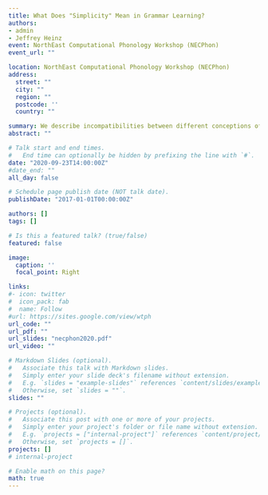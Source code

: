 ```yaml
---
title: What Does "Simplicity" Mean in Grammar Learning?
authors:
- admin
- Jeffrey Heinz
event: NorthEast Computational Phonology Workshop (NECPhon)
event_url: ""

location: NorthEast Computational Phonology Workshop (NECPhon)
address:
  street: ""
  city: ""
  region: ""
  postcode: ''
  country: ""

summary: We describe incompatibilities between different conceptions of simplicity metrics in grammar learning.
abstract: ""

# Talk start and end times.
#   End time can optionally be hidden by prefixing the line with `#`.
date: "2020-09-23T14:00:00Z"
#date_end: ""
all_day: false

# Schedule page publish date (NOT talk date).
publishDate: "2017-01-01T00:00:00Z"

authors: []
tags: []

# Is this a featured talk? (true/false)
featured: false

image:
  caption: ''
  focal_point: Right

links:
#- icon: twitter
#  icon_pack: fab
#  name: Follow
#url: https://sites.google.com/view/wtph
url_code: ""
url_pdf: ""
url_slides: "necphon2020.pdf"
url_video: ""

# Markdown Slides (optional).
#   Associate this talk with Markdown slides.
#   Simply enter your slide deck's filename without extension.
#   E.g. `slides = "example-slides"` references `content/slides/example-slides.md`.
#   Otherwise, set `slides = ""`.
slides: ""

# Projects (optional).
#   Associate this post with one or more of your projects.
#   Simply enter your project's folder or file name without extension.
#   E.g. `projects = ["internal-project"]` references `content/project/deep-learning/index.md`.
#   Otherwise, set `projects = []`.
projects: []
# internal-project

# Enable math on this page?
math: true
---
```

